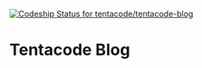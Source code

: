 [ ![Codeship Status for tentacode/tentacode-blog](https://www.codeship.io/projects/09870e40-18cf-0132-b7b1-16ba1201bcd0/status)](https://www.codeship.io/projects/34273)

# Tentacode Blog

